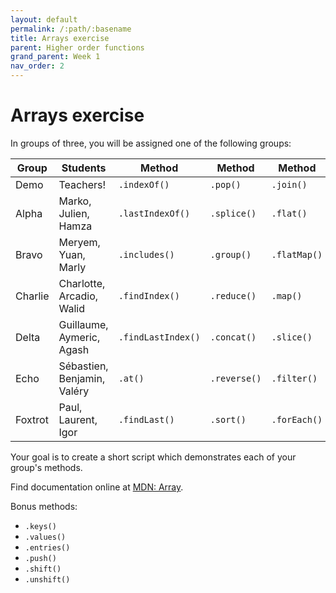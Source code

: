 ```yaml
---
layout: default
permalink: /:path/:basename
title: Arrays exercise
parent: Higher order functions
grand_parent: Week 1
nav_order: 2
---
```


# Arrays exercise

In groups of three, you will be assigned one of the following groups:

| Group   | Students                    | Method             | Method       | Method       |
| ------- | --------------------------- | ------------------ | ------------ | ------------ |
| Demo    | Teachers!                   | `.indexOf()`       | `.pop()`     | `.join()`    |
| Alpha   | Marko, Julien, Hamza        | `.lastIndexOf()`   | `.splice()`  | `.flat()`    |
| Bravo   | Meryem, Yuan, Marly         | `.includes()`      | `.group()`   | `.flatMap()` |
| Charlie | Charlotte, Arcadio, Walid   | `.findIndex()`     | `.reduce()`  | `.map()`     |
| Delta   | Guillaume, Aymeric, Agash   | `.findLastIndex()` | `.concat()`  | `.slice()`   |
| Echo    | Sébastien, Benjamin, Valéry | `.at()`            | `.reverse()` | `.filter()`  |
| Foxtrot | Paul, Laurent, Igor         | `.findLast()`      | `.sort()`    | `.forEach()` |

Your goal is to create a short script which demonstrates each of your group's methods.

Find documentation online at [MDN: Array](https://developer.mozilla.org/en-US/docs/Web/JavaScript/Reference/Global_Objects/Array).

Bonus methods:

- `.keys()`
- `.values()`
- `.entries()`
- `.push()`
- `.shift()`
- `.unshift()`
